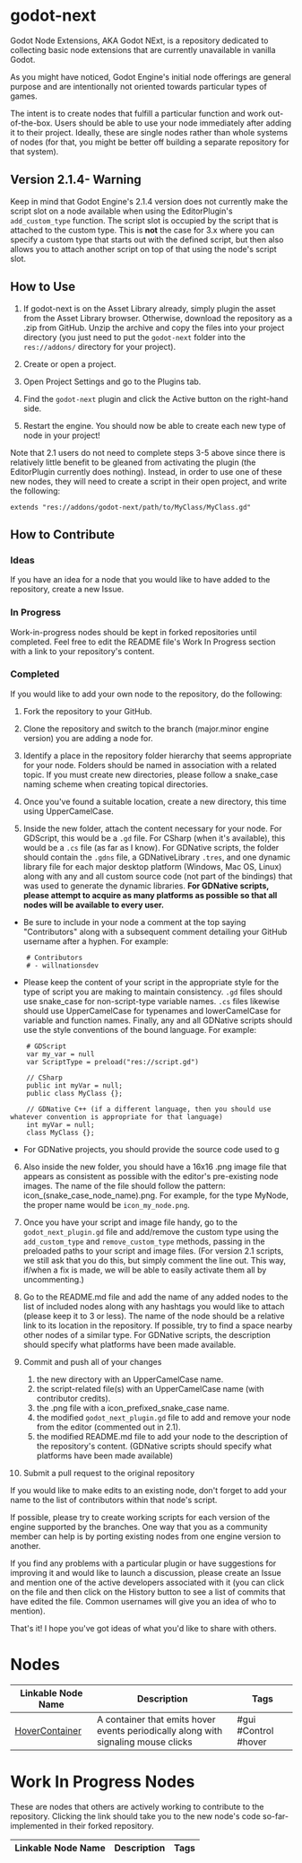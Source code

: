 # godot-next

Godot Node Extensions, AKA Godot NExt, is a repository dedicated to collecting basic node extensions that are currently unavailable in vanilla Godot.

As you might have noticed, Godot Engine's initial node offerings are general purpose and are intentionally not oriented towards particular types of games.

The intent is to create nodes that fulfill a particular function and work out-of-the-box. Users should be able to use your node immediately after adding it to their project.
Ideally, these are single nodes rather than whole systems of nodes (for that, you might be better off building a separate repository for that system).

## Version 2.1.4- Warning

Keep in mind that Godot Engine's 2.1.4 version does not currently make the script slot on a node available when using the EditorPlugin's `add_custom_type` function. The script slot is occupied by the script that is attached to the custom type. This is **not** the case for 3.x where you can specify a custom type that starts out with the defined script, but then also allows you to attach another script on top of that using the node's script slot.

## How to Use

1. If godot-next is on the Asset Library already, simply plugin the asset from the Asset Library browser. Otherwise, download the repository as a .zip from GitHub. Unzip the archive and copy the files into your project directory (you just need to put the `godot-next` folder into the `res://addons/` directory for your project).

2. Create or open a project.

3. Open Project Settings and go to the Plugins tab.

4. Find the `godot-next` plugin and click the Active button on the right-hand side.

5. Restart the engine. You should now be able to create each new type of node in your project!

Note that 2.1 users do not need to complete steps 3-5 above since there is relatively little benefit to be gleaned from activating the plugin (the EditorPlugin currently does nothing). Instead, in order to use one of these new nodes, they will need to create a script in their open project, and write the following:

    extends "res://addons/godot-next/path/to/MyClass/MyClass.gd"

## How to Contribute

### Ideas
If you have an idea for a node that you would like to have added to the repository, create a new Issue.

### In Progress
Work-in-progress nodes should be kept in forked repositories until completed. Feel free to edit the README file's Work In Progress section with a link to your repository's content.

### Completed

If you would like to add your own node to the repository, do the following:

1. Fork the repository to your GitHub.

2. Clone the repository and switch to the branch (major.minor engine version) you are adding a node for.

3. Identify a place in the repository folder hierarchy that seems appropriate for your node. Folders should be named in association with a related topic. If you must create new directories, please follow a snake_case naming scheme when creating topical directories.

4. Once you've found a suitable location, create a new directory, this time using UpperCamelCase.

5. Inside the new folder, attach the content necessary for your node. For GDScript, this would be a `.gd` file. For CSharp (when it's available), this would be a `.cs` file (as far as I know). For GDNative scripts, the folder should contain the `.gdns` file, a GDNativeLibrary `.tres`, and one dynamic library file for each major desktop platform (Windows, Mac OS, Linux) along with any and all custom source code (not part of the bindings) that was used to generate the dynamic libraries. **For GDNative scripts, please attempt to acquire as many platforms as possible so that all nodes will be available to every user.**

- Be sure to include in your node a comment at the top saying "Contributors" along with a subsequent comment detailing your GitHub username after a hyphen. For example:
```
    # Contributors
    # - willnationsdev
```
- Please keep the content of your script in the appropriate style for the type of script you are making to maintain consistency. `.gd` files should use snake_case for non-script-type variable names. `.cs` files likewise should use UpperCamelCase for typenames and lowerCamelCase for variable and function names. Finally, any and all GDNative scripts should use the style conventions of the bound language. For example:
```
    # GDScript
    var my_var = null
    var ScriptType = preload("res://script.gd")

    // CSharp
    public int myVar = null;
    public class MyClass {};

    // GDNative C++ (if a different language, then you should use whatever convention is appropriate for that language)
    int myVar = null;
    class MyClass {};
```

- For GDNative projects, you should provide the source code used to g

6. Also inside the new folder, you should have a 16x16 .png image file that appears as consistent as possible with the editor's pre-existing node images. The name of the file should follow the pattern: icon\_(snake\_case\_node\_name).png. For example, for the type MyNode, the proper name would be `icon_my_node.png`.

7. Once you have your script and image file handy, go to the `godot_next_plugin.gd` file and add/remove the custom type using the `add_custom_type` and `remove_custom_type` methods, passing in the preloaded paths to your script and image files. (For version 2.1 scripts, we still ask that you do this, but simply comment the line out. This way, if/when a fix is made, we will be able to easily activate them all by uncommenting.)

8. Go to the README.md file and add the name of any added nodes to the list of included nodes along with any hashtags you would like to attach (please keep it to 3 or less). The name of the node should be a relative link to its location in the repository. If possible, try to find a space nearby other nodes of a similar type. For GDNative scripts, the description should specify what platforms have been made available.

9. Commit and push all of your changes

    1. the new directory with an UpperCamelCase name.
    2. the script-related file(s) with an UpperCamelCase name (with contributor credits).
    3. the .png file with a icon\_prefixed\_snake\_case name.
    4. the modified `godot_next_plugin.gd` file to add and remove your node from the editor (commented out in 2.1).
    5. the modified README.md file to add your node to the description of the repository's content. (GDNative scripts should specify what platforms have been made available)

10. Submit a pull request to the original repository

If you would like to make edits to an existing node, don't forget to add your name to the list of contributors within that node's script.

If possible, please try to create working scripts for each version of the engine supported by the branches. One way that you as a community member can help is by porting existing nodes from one engine version to another.

If you find any problems with a particular plugin or have suggestions for improving it and would like to launch a discussion, please create an Issue and mention one of the active developers associated with it (you can click on the file and then click on the History button to see a list of commits that have edited the file. Common usernames will give you an idea of who to mention).

That's it! I hope you've got ideas of what you'd like to share with others.

# Nodes

|Linkable Node Name|Description|Tags
|-|-|-|
|[HoverContainer](addons/godot-next/gui/containers/HoverContainer/HoverContainer.gd)|A container that emits hover events periodically along with signaling mouse clicks|\#gui \#Control \#hover

# Work In Progress Nodes

These are nodes that others are actively working to contribute to the repository. Clicking the link should take you to the new node's code so-far-implemented in their forked repository.

|Linkable Node Name|Description|Tags
|-|-|-|

